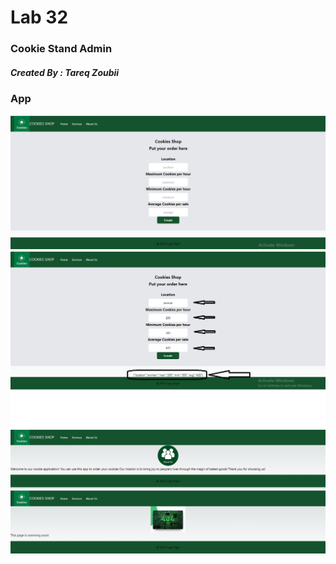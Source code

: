 # Lab 32

### Cookie Stand Admin 

##### Created By : Tareq Zoubii

### App

![image1](/folder/pic1.png)
![image2](/folder/pic2.png)
![image3](/folder/pic3.png)
![image4](/folder/pic4.png)